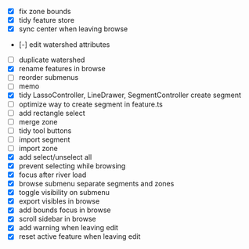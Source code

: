 - [x] fix zone bounds
- [x] tidy feature store
- [x] sync center when leaving browse
- [-] edit watershed attributes
- [ ] duplicate watershed
- [x] rename features in browse
- [ ] reorder submenus
- [ ] memo
- [x] tidy LassoController, LineDrawer, SegmentController create segment
- [ ] optimize way to create segment in feature.ts
- [ ] add rectangle select
- [ ] merge zone
- [ ] tidy tool buttons
- [ ] import segment
- [ ] import zone
- [x] add select/unselect all
- [x] prevent selecting while browsing
- [x] focus after river load
- [x] browse submenu separate segments and zones
- [x] toggle visibility on submenu
- [x] export visibles in browse
- [x] add bounds focus in browse
- [x] scroll sidebar in browse
- [x] add warning when leaving edit
- [x] reset active feature when leaving edit
